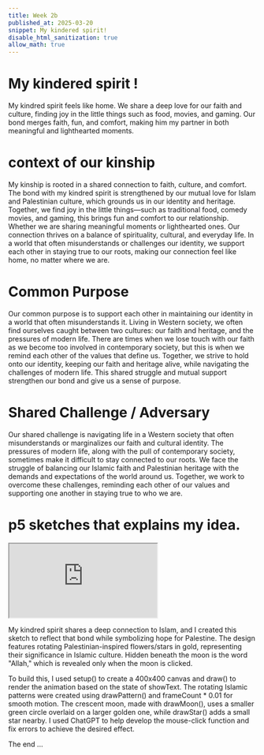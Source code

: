```yaml
---
title: Week 2b
published_at: 2025-03-20
snippet: My kindered spirit!
disable_html_sanitization: true
allow_math: true
---
```


# My kindered spirit !

My kindred spirit feels like home. We share a deep love for our faith and culture, finding joy in the little things such as food, movies, and gaming. Our bond merges faith, fun, and comfort, making him my partner in both meaningful and lighthearted moments.

# context of our kinship

My kinship is rooted in a shared connection to faith, culture, and comfort. The bond with my kindred spirit is strengthened by our mutual love for Islam and Palestinian culture, which grounds us in our identity and heritage. Together, we find joy in the little things—such as traditional food, comedy movies, and gaming, this brings fun and comfort to our relationship. Whether we are sharing meaningful moments or lighthearted ones. Our connection thrives on a balance of spirituality, cultural, and everyday life. In a world that often misunderstands or challenges our identity, we support each other in staying true to our roots, making our connection feel like home, no matter where we are.

# Common Purpose

Our common purpose is to support each other in maintaining our identity in a world that often misunderstands it. Living in Western society, we often find ourselves caught between two cultures: our faith and heritage, and the pressures of modern life. There are times when we lose touch with our faith as we become too involved in contemporary society, but this is when we remind each other of the values that define us. Together, we strive to hold onto our identity, keeping our faith and heritage alive, while navigating the challenges of modern life. This shared struggle and mutual support strengthen our bond and give us a sense of purpose.

# Shared Challenge / Adversary

Our shared challenge is navigating life in a Western society that often misunderstands or marginalizes our faith and cultural identity. The pressures of modern life, along with the pull of contemporary society, sometimes make it difficult to stay connected to our roots. We face the struggle of balancing our Islamic faith and Palestinian heritage with the demands and expectations of the world around us. Together, we work to overcome these challenges, reminding each other of our values and supporting one another in staying true to who we are.

# p5 sketches that explains my idea.

<iframe id="sketch" src="https://editor.p5js.org/Ranianazz/full/prC5bfPz1"></iframe>

<script type="module">

    const iframe  = document.getElementById ("sketch")
    iframe.width  = iframe.parentNode.scrollWidth
    iframe.height = iframe.width * 9 / 16 + 42

</script>

My kindred spirit shares a deep connection to Islam, and I created this sketch to reflect that bond while symbolizing hope for Palestine. The design features rotating Palestinian-inspired flowers/stars in gold, representing their significance in Islamic culture. Hidden beneath the moon is the word "Allah," which is revealed only when the moon is clicked.

To build this, I used setup() to create a 400x400 canvas and draw() to render the animation based on the state of showText. The rotating Islamic patterns were created using drawPattern() and frameCount \* 0.01 for smooth motion. The crescent moon, made with drawMoon(), uses a smaller green circle overlaid on a larger golden one, while drawStar() adds a small star nearby. I used ChatGPT to help develop the mouse-click function and fix errors to achieve the desired effect.

The end
...

